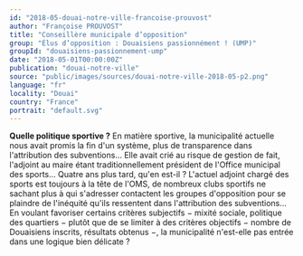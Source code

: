 ```yaml
---
id: "2018-05-douai-notre-ville-francoise-prouvost"
author: "Françoise PROUVOST"
title: "Conseillère municipale d’opposition"
group: "Élus d’opposition : Douaisiens passionnément ! (UMP)"
groupId: "douaisiens-passionnement-ump"
date: "2018-05-01T00:00:00Z"
publication: "douai-notre-ville"
source: "public/images/sources/douai-notre-ville-2018-05-p2.png"
language: "fr"
locality: "Douai"
country: "France"
portrait: "default.svg"
---
```


**Quelle politique sportive ?**
En matière sportive, la municipalité actuelle nous avait promis la fin d'un système, plus de transparence dans l'attribution des subventions... Elle avait crié au risque de gestion de fait, l'adjoint au maire étant  traditionnellement président de l'Office municipal des sports... Quatre ans plus tard, qu'en est-il ? L'actuel adjoint chargé des sports est toujours à la tête de l'OMS, de nombreux clubs sportifs ne sachant plus à qui s'adresser contactent les groupes d'opposition pour se plaindre de l'inéquité qu'ils ressentent dans l'attribution des subventions... En voulant favoriser certains critères subjectifs − mixité sociale, politique des quartiers − plutôt que de se limiter à des critères objectifs − nombre de Douaisiens inscrits, résultats obtenus −, la municipalité n'est-elle pas entrée dans une logique bien délicate ?
